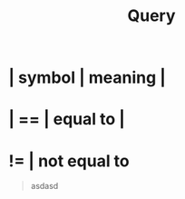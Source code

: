 <div align="center">
  
# Query
</div>
</br>

# | symbol | meaning |
# | == | equal to |
# != | not equal to
> asdasd
